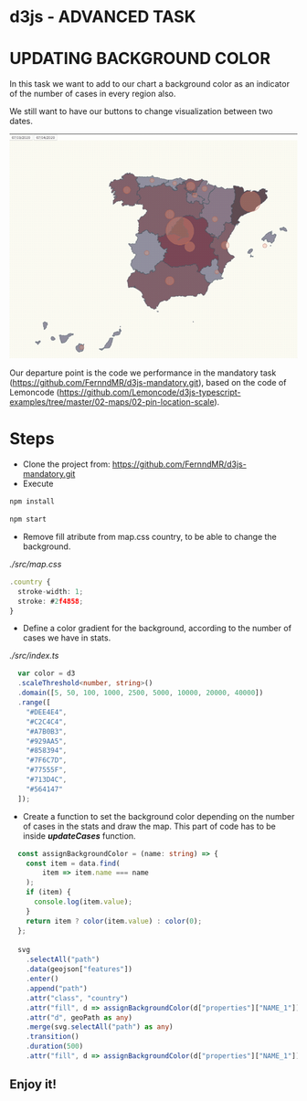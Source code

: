 # d3js - ADVANCED TASK
# UPDATING BACKGROUND COLOR

In this task we want to add to our chart a background color as an indicator of the number of cases in every region also. 

We still want to have our buttons to change visualization between two dates.

![Alt text](./content/MapaAnimado.gif "affected coronavirus")

Our departure point is the code we performance in the mandatory task (https://github.com/FernndMR/d3js-mandatory.git), based on the code of Lemoncode (https://github.com/Lemoncode/d3js-typescript-examples/tree/master/02-maps/02-pin-location-scale).

# Steps

- Clone the project from: https://github.com/FernndMR/d3js-mandatory.git
- Execute

```bash
npm install
```
```bash
npm start
```
- Remove fill atribute from map.css country, to be able to change the background.

_./src/map.css_

```typescript
.country {
  stroke-width: 1;
  stroke: #2f4858;
}
```

- Define a color gradient for the background, according to the number of cases we have in stats.

_./src/index.ts_
```typescript
  var color = d3
  .scaleThreshold<number, string>()
  .domain([5, 50, 100, 1000, 2500, 5000, 10000, 20000, 40000])
  .range([
    "#DEE4E4",
    "#C2C4C4",
    "#A7B0B3",
    "#929AA5",
    "#858394",
    "#7F6C7D",
    "#77555F",
    "#713D4C",
    "#564147"
  ]);
  ```

- Create a function to set the background color depending on the number of cases in the stats and draw the map. This part of code has to be inside ***updateCases*** function.

```typescript
  const assignBackgroundColor = (name: string) => {
    const item = data.find(
        item => item.name === name
    );
    if (item) {
      console.log(item.value);
    }
    return item ? color(item.value) : color(0);
  };
  
  svg
    .selectAll("path")
    .data(geojson["features"])
    .enter()
    .append("path")
    .attr("class", "country")
    .attr("fill", d => assignBackgroundColor(d["properties"]["NAME_1"]))
    .attr("d", geoPath as any)
    .merge(svg.selectAll("path") as any)
    .transition()
    .duration(500)
    .attr("fill", d => assignBackgroundColor(d["properties"]["NAME_1"]));
  ```
 ## Enjoy it!
